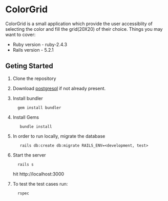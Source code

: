 # ColorGrid

ColorGrid is a small application which provide the user accessiblity of selecting the color and fill the grid(20X20) of their choice.
Things you may want to cover:

* Ruby version - ruby-2.4.3
* Rails version - 5.2.1

## Geting Started

  1. Clone the repository
  2. Download [postgresql](https://www.postgresql.org/download/) if not already present.
  3. Install bundler
      ```
        gem install bundler
      ```
  4. Install Gems
     ```
        bundle install
     ```
  5. In order to run locally, migrate the database
     ```
        rails db:create db:migrate RAILS_ENV=<development, test>
     ```
  6. Start the server
     ```
       rails s
     ```
      hit http://localhost:3000

  7. To test the test cases run:
     ```
       rspec
     ```